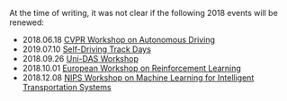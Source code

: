 At the time of writing, it was not clear if the following 2018 events will be renewed:

- 2018.06.18 [CVPR Workshop on Autonomous Driving](http://wad.ai/index.html)
- 2019.07.10 [Self-Driving Track Days](https://selfdrivingtrackdays.com/)
- 2018.09.26 [Uni-DAS Workshop](https://www.uni-das.de/fas-workshop/2018.html)
- 2018.10.01 [European Workshop on Reinforcement Learning](https://ewrl.wordpress.com/)
- 2018.12.08 [NIPS Workshop on Machine Learning for Intelligent Transportation Systems](https://nips.cc/Conferences/2018/Schedule?showEvent=10935)
